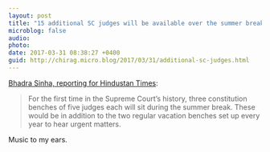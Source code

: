 ```yaml
---
layout: post
title: "15 additional SC judges will be available over the summer break"
microblog: false
audio: 
photo: 
date: 2017-03-31 08:38:27 +0400
guid: http://chirag.micro.blog/2017/03/31/additional-sc-judges.html
---
```

<p><a href="http://www.hindustantimes.com/india-news/supreme-court-take-a-break-from-summer-holidays-19-judges-to-hear-cases-on-triple-talaq-whatsapp-privacy/story-GDW9Txc9UpoxXq9AB0dTKK.html" target="_blank">Bhadra Sinha, reporting for Hindustan Times</a>:</p>
<blockquote>For the first time in the Supreme Court’s history, three constitution benches of five judges each will sit during the summer break. These would be in addition to the two regular vacation benches set up every year to hear urgent matters.</blockquote>
<p>Music to my ears.</p>
